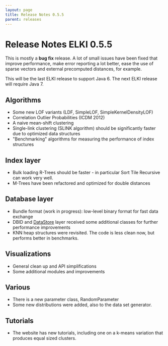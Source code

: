 ```yaml
---
layout: page
title: Release Notes 0.5.5
parent: releases
---
```



Release Notes ELKI 0.5.5
========================

This is mostly a **bug fix** release. A lot of small issues have been fixed that improve performance, make error reporting a lot better, ease the use of sparse vectors and external precomputed distances, for example.

This will be the last ELKI release to support Java 6. The next ELKI release will require Java 7.

Algorithms
----------

-  Some new LOF variants (LDF, SimpleLOF, SimpleKernelDensityLOF)
-  Correlation Outlier Probabilities (ICDM 2012)
-  A naive mean-shift clustering
-  Single-link clustering (SLINK algorithm) should be significantly faster due to optimized data structures
-  "Benchmarking" algorithms for measuring the performance of index structures

Index layer
-----------

-  Bulk loading R-Trees should be faster - in particular Sort Tile Recursive can work very well.
-  M-Trees have been refactored and optimized for double distances

Database layer
--------------

-  Bundle format (work in progress): low-level binary format for fast data exchange
-  DBID and [DataStore](/dev/data_store) layer received some additional classes for further performance improvements
-  KNN heap structures were revisited. The code is less clean now, but performs better in benchmarks.

Visualizations
--------------

-  General clean up and API simplifications
-  Some additional modules and improvements

Various
-------

-  There is a new parameter class, RandomParameter
-  Some new distributions were added, also to the data set generator.

Tutorials
---------

-  The website has new tutorials, including one on a k-means variation that produces equal sized clusters.

